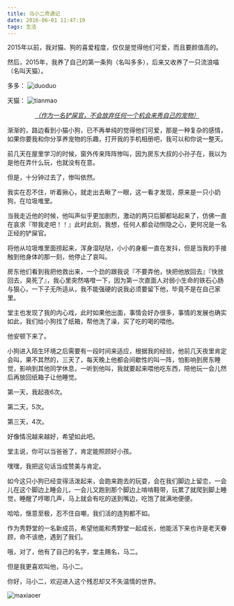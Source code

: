 ```yaml
---
title: 马小二奇遇记
date: 2016-06-01 11:47:19
tags: 生活
---
```

2015年以前，我对猫、狗的喜爱程度，仅仅是觉得他们可爱，而且要颜值高的。

然后，2015年，我养了自己的第一条狗（名叫多多），后来又收养了一只流浪喵（名叫天猫）。

<!-- more -->

多多：
![duoduo](http://7xtbjo.com1.z0.glb.clouddn.com/IMG_1181.JPG)

天猫：
![tianmao](http://7xtbjo.com1.z0.glb.clouddn.com/FullSizeRender%203.jpg)

*<center><u>（作为一名铲屎官，不会放弃任何一个机会来秀自己的宠物）</u></center>*

渐渐的，路边看到小猫小狗，已不再单纯的觉得他们可爱，那是一种复杂的感情，如果你要我和你分享养宠物的乐趣，打开我的手机相册吧，我可以和你说一整天。

前几天在屋里学习的时候，窗外传来阵阵惨叫，因为房东大叔的小孙子在，我以为是他在弄什么玩，也就没有在意。

但是，十分钟过去了，惨叫依然。

我实在忍不住，听着揪心，就走出去瞅了一眼，这一看才发现，原来是一只小奶狗，在垃圾堆里。

当我走近他的时候，他叫声似乎更加剧烈，激动的两只后脚都站起来了，仿佛一直在哀求『带我走吧！！』此时此刻，我想，任何人都会动恻隐之心，更何况是一名正经的铲屎官。

将他从垃圾堆里面捞起来，浑身湿哒哒，小小的身躯一直在发抖，但是当我的手接触到他身体的那一刻，他停止了哀叫。

房东他们看到我把他救出来，一个劲的跟我说『不要弄他，快把他放回去』『快放回去，臭死了』，我心里突然咯噔一下，因为第一次直面人对弱小生命的铁石心肠与狠心，一下子无所适从，我不能强硬的说我必须要留下他，毕竟不是在自己家里。

堂主也发现了我的内心戏，此时如果他出面，事情会好办很多，事情的发展也确实如此，我们给小狗找了纸箱，帮他洗了澡，买了吃的喝的喂他。

他安顿下来了。

小狗进入陌生环境之后需要有一段时间来适应，根据我的经验，他前几天夜里肯定会叫，果不其然的，三天了，每天晚上他都会间歇性的叫一阵，怕影响到房东睡觉，影响到其他同学休息，一听到他叫，我就要起来喂他吃东西，陪他玩一会儿然后再放回纸箱子让他睡觉。

第一天，我起夜6次。

第二天，5次。

第三天，4次。

好像情况越来越好，希望如此吧。

堂主说，你可以当爸爸了，肯定能照顾好小孩。

嘿嘿，我把这句话当成赞美与肯定。

如今这只小狗已经变得活泼起来，会跑来跑去的玩耍，会在我们脚边上留恋，一会儿在这个脚边上睡会儿，一会儿又跑到那个脚边上啃啃鞋带，玩累了就爬到脚上睡觉，睡醒了哼唧几声，马上就会有吃的送到嘴边，吃饱了就满地便便。

哈哈，惬意至极，忍不住自嘲，我们活的连狗都不如。

作为秀野堂的一名新成员，希望他能和秀野堂一起成长，他能活下来也许是老天眷顾，命不该绝，遇到了我们。

哦，对了，他有了自己的名字，堂主赐名，马二。

但是我更喜欢叫他，马小二。

你好，马小二，欢迎进入这个残忍却又不失温情的世界。

![maxiaoer](http://7xtbjo.com1.z0.glb.clouddn.com/IMG_1146.JPG)